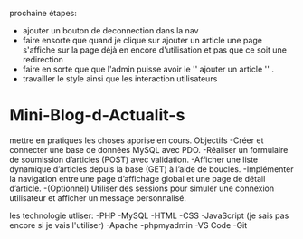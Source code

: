 prochaine étapes:
 - ajouter un bouton de deconnection dans la nav
 - faire ensorte que quand je clique sur ajouter un article une page s'affiche sur la page déjà en encore d'utilisation et pas que ce soit une redirection
 - faire en sorte que que l'admin puisse avoir le '' ajouter un article '' .
 - travailler le style ainsi que les interaction utilisateurs




# Mini-Blog-d-Actualit-s
mettre en pratiques les choses apprise en cours.
Objectifs
  -Créer et connecter une base de données MySQL avec PDO.
  -Réaliser un formulaire de soumission d’articles (POST) avec validation.
  -Afficher une liste dynamique d’articles depuis la base (GET) à l’aide de boucles.
  -Implémenter la navigation entre une page d’affichage global et une page de détail d’article.
  -(Optionnel) Utiliser des sessions pour simuler une connexion utilisateur et afficher un message personnalisé.


les technologie utliser:
  -PHP
  -MySQL
  -HTML
  -CSS
  -JavaScript (je sais pas encore si je vais l'utiliser)
  -Apache
  -phpmyadmin
  -VS Code
  -Git 
